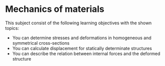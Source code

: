 # Mechanics of materials

This subject consist of the following learning objectives with the shown topics:

- You can determine stresses and deformations in homogeneous and symmetrical cross-sections
- You can calculate displacement for statically determinate structures	
- You can describe the relation between internal forces and the deformed structure	